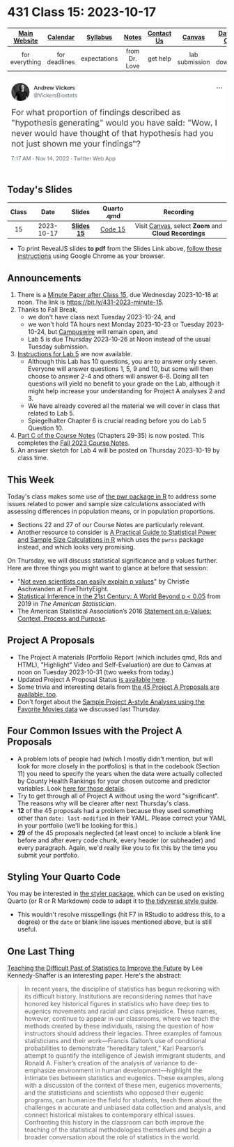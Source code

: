 # 431 Class 15: 2023-10-17

[Main Website](https://thomaselove.github.io/431-2023/) | [Calendar](https://thomaselove.github.io/431-2023/calendar.html) | [Syllabus](https://thomaselove.github.io/431-syllabus-2023/) | [Notes](https://thomaselove.github.io/431-notes/) | [Contact Us](https://thomaselove.github.io/431-2023/contact.html) | [Canvas](https://canvas.case.edu) | [Data and Code](https://github.com/THOMASELOVE/431-data)
:-----------: | :--------------: | :----------: | :---------: | :-------------: | :-----------: | :------------:
for everything | for deadlines | expectations | from Dr. Love | get help | lab submission | for downloads

![](Vickers_2022-11-14.png)

## Today's Slides

Class | Date | Slides | Quarto .qmd | Recording
:---: | :--------: | :------: | :------: | :-------------:
15 | 2023-10-17 | **[Slides 15](https://thomaselove.github.io/431-slides-2023/class15.html)** | [Code 15](https://thomaselove.github.io/431-slides-2023/class15.qmd) | Visit [Canvas](https://canvas.case.edu/), select **Zoom** and **Cloud Recordings**

- To print RevealJS slides **to pdf** from the Slides Link above, [follow these instructions](https://quarto.org/docs/presentations/revealjs/presenting.html#print-to-pdf) using Google Chrome as your browser.

## Announcements

1. There is a [Minute Paper after Class 15](https://bit.ly/431-2023-minute-15), due Wednesday 2023-10-18 at noon. The link is <https://bit.ly/431-2023-minute-15>.
2. Thanks to Fall Break,
    - we don't have class next Tuesday 2023-10-24, and 
    - we won't hold TA hours next Monday 2023-10-23 or Tuesday 2023-10-24, but [Campuswire](https://thomaselove.github.io/431-2023/campuswire.html) will remain open, and
    - Lab 5 is due Thursday 2023-10-26 at Noon instead of the usual Tuesday submission.
3. [Instructions for Lab 5](https://github.com/THOMASELOVE/431-labs-2023/blob/main/lab05/lab05.pdf) are now available.
    - Although this Lab has 10 questions, you are to answer only seven. Everyone will answer questions 1, 5, 9 and 10, but some will then choose to answer 2-4 and others will answer 6-8. Doing all ten questions will yield no benefit to your grade on the Lab, although it might help increase your understanding for Project A analyses 2 and 3.
    - We have already covered all the material we will cover in class that related to Lab 5.
    - Spiegelhalter Chapter 6 is crucial reading before you do Lab 5 Question 10.
4. [Part C of the Course Notes](https://thomaselove.github.io/431-notes/29-mult_reg_intro.html) (Chapters 29-35) is now posted. This completes the [Fall 2023 Course Notes](https://thomaselove.github.io/431-notes/).
5. An answer sketch for Lab 4 will be posted on Thursday 2023-10-19 by class time.

## This Week

Today's class makes some use of [the pwr package in R](https://github.com/heliosdrm/pwr) to address some issues related to power and sample size calculations associated with assessing differences in population means, or in population proportions.

- Sections 22 and 27 of our Course Notes are particularly relevant.
- Another resource to consider is [A Practical Guide to Statistical Power and Sample Size Calculations in R](https://cran.r-project.org/web/packages/pwrss/vignettes/examples.html) which uses the `pwrss` package instead, and which looks very promising.

On Thursday, we will discuss statistical significance and p values further. Here are three things you might want to glance at before that session:

- "[Not even scientists can easily explain p values](https://fivethirtyeight.com/features/not-even-scientists-can-easily-explain-p-values/)" by Christie Aschwanden at FiveThirtyEight.
- [Statistical Inference in the 21st Century: A World Beyond p < 0.05](https://amstat.tandfonline.com/toc/utas20/73/sup1) from 2019 in *The American Statistician*.
- The American Statistical Association’s 2016 [Statement on p-Values: Context, Process and Purpose](http://amstat.tandfonline.com/doi/full/10.1080/00031305.2016.1154108).

## Project A Proposals

- The Project A materials (Portfolio Report (which includes qmd, Rds and HTML), "Highlight" Video and Self-Evaluation) are due to Canvas at noon on Tuesday 2023-10-31 (two weeks from today.)
- Updated Project A Proposal Status [is available here](https://github.com/THOMASELOVE/431-classes-2023/blob/main/projA/projectA_proposal.md).
- Some trivia and interesting details from [the 45 Project A Proposals are available, too](https://github.com/THOMASELOVE/431-classes-2023/blob/main/projA/projectA_plans.md).
- Don't forget about the [Sample Project A-style Analyses using the Favorite Movies data](https://github.com/THOMASELOVE/431-classes-2023/tree/main/class14#sample-analyses-related-to-project-a) we discussed last Thursday.

## Four Common Issues with the Project A Proposals

- A problem lots of people had (which I mostly didn't mention, but will look for more closely in the portfolios) is that in the codebook (Section 11) you need to specify the years when the data were actually collected by County Health Rankings for your chosen outcome and predictor variables. Look [here for those details](https://www.countyhealthrankings.org/explore-health-rankings/county-health-rankings-measures).
- Try to get through all of Project A without using the word "significant". The reasons why will be clearer after next Thursday's class.
- **12** of the 45 proposals had a problem because they used something other than `date: last-modified` in their YAML. Please correct your YAML in your portfolio (we'll be looking for this.)
- **29** of the 45 proposals neglected (at least once) to include a blank line before and after every code chunk, every header (or subheader) and every paragraph. Again, we'd really like you to fix this by the time you submit your portfolio.

## Styling Your Quarto Code

You may be interested in [the styler package](https://github.com/r-lib/styler), which can be used on existing Quarto (or R or R Markdown) code to adapt it to [the tidyverse style guide](https://style.tidyverse.org/).

- This wouldn't resolve misspellings (hit F7 in RStudio to address this, to a degree) or the `date` or blank line issues mentioned above, but is still useful.

## One Last Thing

[Teaching the Difficult Past of Statistics to Improve the Future](https://www.tandfonline.com/doi/full/10.1080/26939169.2023.2224407) by Lee Kennedy-Shaffer is an interesting paper. Here's the abstract:

> In recent years, the discipline of statistics has begun reckoning with its difficult history. Institutions are reconsidering names that have honored key historical figures in statistics who have deep ties to eugenics movements and racial and class prejudice. These names, however, continue to appear in our classrooms, where we teach the methods created by these individuals, raising the question of how instructors should address their legacies. Three examples of famous statisticians and their work—Francis Galton’s use of conditional probabilities to demonstrate “hereditary talent,” Karl Pearson’s attempt to quantify the intelligence of Jewish immigrant students, and Ronald A. Fisher’s creation of the analysis of variance to de-emphasize environment in human development—highlight the intimate ties between statistics and eugenics. These examples, along with a discussion of the context of these men, eugenics movements, and the statisticians and scientists who opposed their eugenic programs, can humanize the field for students, teach them about the challenges in accurate and unbiased data collection and analysis, and connect historical mistakes to contemporary ethical issues. Confronting this history in the classroom can both improve the teaching of the statistical methodologies themselves and begin a broader conversation about the role of statistics in the world.
